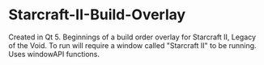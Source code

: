 # Starcraft-II-Build-Overlay

Created in Qt 5. Beginnings of a build order overlay for Starcraft II, Legacy of the Void.  To run will require a window called "Starcraft II" to be running.  Uses windowAPI functions.

